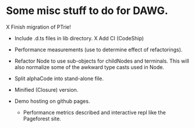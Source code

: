 # Some misc stuff to do for DAWG.

X Finish migration of PTrie!
- Include .d.ts files in lib directory.
X Add CI (CodeShip)

- Performance measurements (use to determine effect of refactorings).
- Refactor Node to use sub-objects for childNodes and terminals.  This will
  also normalize some of the awkward type casts used in Node.
- Split alphaCode into stand-alone file.
- Minified (Closure) version.
- Demo hosting on github pages.
  - Performance metrics described and interactive repl like the Pageforest site.
